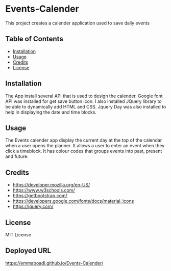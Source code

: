 # Events-Calender
This project creates a calender application used to save daily events

## Table of Contents
- [Installation](#Installation)
- [Usage](#usage)
- [Credits](#credits)
- [License](#license)

## Installation
The App install several API that is used to design the calender. Google font API was installed for get save button icon. I also installed JQuery library to be able to dynamically add HTML and CSS. Jquery Day was also installed to help in displaying the date and time blocks.


## Usage
The Events calender app display the current day at the top of the calendar when a user opens the planner. It allows a user to enter an event when they click a timeblock. It has colour codes that groups events into past, present and future.

## Credits
- https://developer.mozilla.org/en-US/
- https://www.w3schools.com/
- https://getbootstrap.com/
- https://developers.google.com/fonts/docs/material_icons
- https://jquery.com/
## License
MIT License


## Deployed URL
https://emmaboadi.github.io/Events-Calender/

